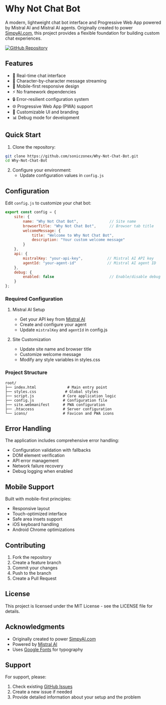 # Why Not Chat Bot

A modern, lightweight chat bot interface and Progressive Web App powered by Mistral AI and Mistral AI agents. Originally created to power [SimpyAI.com](https://simpyai.com), this project provides a flexible foundation for building custom chat experiences.

[![GitHub Repository](https://img.shields.io/badge/GitHub-View_on_GitHub-blue?style=flat&logo=GitHub)](https://github.com/soniczonex/Why-Not-Chat-Bot)

## Features

- 🚀 Real-time chat interface
- 💬 Character-by-character message streaming
- 📱 Mobile-first responsive design
- ⚡ No framework dependencies
- 🔒 Error-resilient configuration system
- 🌐 Progressive Web App (PWA) support
- 🎨 Customizable UI and branding
- 📊 Debug mode for development

## Quick Start

1. Clone the repository:
```bash
git clone https://github.com/soniczonex/Why-Not-Chat-Bot.git
cd Why-Not-Chat-Bot
```

2. Configure your environment:
   - Update configuration values in `config.js`


## Configuration

Edit `config.js` to customize your chat bot:

```javascript
export const config = {
    site: {
        name: "Why Not Chat Bot",              // Site name
        browserTitle: "Why Not Chat Bot",      // Browser tab title
        welcomeMessage: {
            title: "Welcome to Why Not Chat Bot",
            description: "Your custom welcome message"
        }
    },
    api: {
        mistralKey: "your-api-key",           // Mistral AI API key
        agentId: "your-agent-id"              // Mistral AI agent ID
    },
    debug: {
        enabled: false                         // Enable/disable debug logging
    }
};
```

### Required Configuration

1. Mistral AI Setup
   - Get your API key from [Mistral AI](https://mistral.ai)
   - Create and configure your agent
   - Update `mistralKey` and `agentId` in config.js

2. Site Customization
   - Update site name and browser title
   - Customize welcome message
   - Modify any style variables in styles.css

### Project Structure

```
root/
├── index.html              # Main entry point
├── styles.css             # Global styles
├── script.js             # Core application logic
├── config.js             # Configuration file
├── site.webmanifest      # PWA configuration
├── .htaccess             # Server configuration
└── icons/                # Favicon and PWA icons
```


## Error Handling

The application includes comprehensive error handling:

- Configuration validation with fallbacks
- DOM element verification
- API error management
- Network failure recovery
- Debug logging when enabled

## Mobile Support

Built with mobile-first principles:

- Responsive layout
- Touch-optimized interface
- Safe area insets support
- iOS keyboard handling
- Android Chrome optimizations

## Contributing

1. Fork the repository
2. Create a feature branch
3. Commit your changes
4. Push to the branch
5. Create a Pull Request

## License

This project is licensed under the MIT License - see the LICENSE file for details.

## Acknowledgments

- Originally created to power [SimpyAI.com](https://simpyai.com)
- Powered by [Mistral AI](https://mistral.ai)
- Uses [Google Fonts](https://fonts.google.com) for typography

## Support

For support, please:
1. Check existing [GitHub Issues](https://github.com/soniczonex/Why-Not-Chat-Bot/issues)
2. Create a new issue if needed
3. Provide detailed information about your setup and the problem

